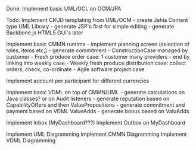 Done:
Implement basic UML/OCL on OCM/JPA

Todo:
Implement CRUD templating from UML/OCM
	- create Jahia Content type UML Library
	- generate JSP's first for simple editing 
	- generate Backbone.js HTML5 GUI's later

Implement basic CMMN runtime
	- implement planning screen (selection of roles, items etc,)
	- generate commitment
	- ConstructionCase managed by customer
	- Fresh produce order case: 1 customer many providers - end by linking into weekly case 
	- Weekly fresh produce distribution case: collect orders, check, co-ordinate
	- Agile software project case

Implement account per participant for different currencies

Implement basic VDML on top of CMMN/UML
	- generate calculations on Java classes? or on Audit listeners
	- generate reputation based on CapabilityOffers and then ValuePropositions
	- generate commitment and payment based on VDML ValueAdds
	- generate bonus based on ValuAdds
	 	
Implement Inbox (MyDashboard???)
Implement Outbox on MyDashboard

	
Implement UML Diagramming
Implement CMMN Diagramming
Implement VDML Diagramming 